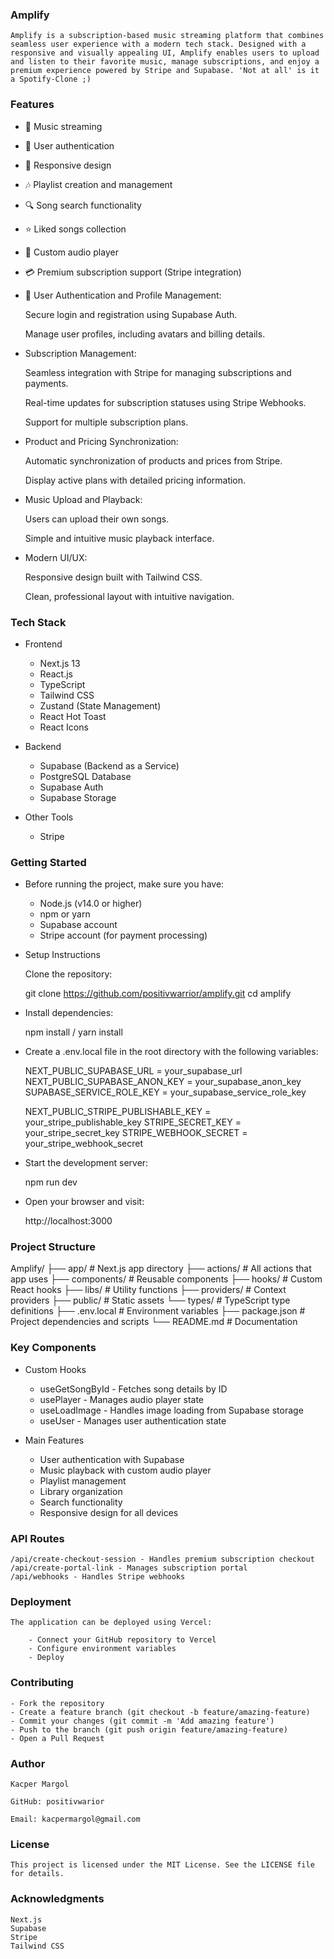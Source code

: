### Amplify ###

    Amplify is a subscription-based music streaming platform that combines seamless user experience with a modern tech stack. Designed with a responsive and visually appealing UI, Amplify enables users to upload and listen to their favorite music, manage subscriptions, and enjoy a premium experience powered by Stripe and Supabase. 'Not at all' is it a Spotify-Clone ;)

### Features ###

- 🎵 Music streaming
- 👤 User authentication
- 📱 Responsive design
- 🎶 Playlist creation and management
- 🔍 Song search functionality
- ⭐ Liked songs collection
- 🎨 Custom audio player
- 💳 Premium subscription support (Stripe integration)

- 👤 User Authentication and Profile Management:

    Secure login and registration using Supabase Auth.

    Manage user profiles, including avatars and billing details.

- Subscription Management:

    Seamless integration with Stripe for managing subscriptions and payments.

    Real-time updates for subscription statuses using Stripe Webhooks.

    Support for multiple subscription plans.

- Product and Pricing Synchronization:

    Automatic synchronization of products and prices from Stripe.

    Display active plans with detailed pricing information.

- Music Upload and Playback:

    Users can upload their own songs.

    Simple and intuitive music playback interface.

- Modern UI/UX:

    Responsive design built with Tailwind CSS.

    Clean, professional layout with intuitive navigation.

### Tech Stack ###

* Frontend

    - Next.js 13
    - React.js
    - TypeScript
    - Tailwind CSS
    - Zustand (State Management)
    - React Hot Toast
    - React Icons

* Backend

    - Supabase (Backend as a Service)
    - PostgreSQL Database
    - Supabase Auth
    - Supabase Storage

* Other Tools

    - Stripe

### Getting Started ###

* Before running the project, make sure you have:

    - Node.js (v14.0 or higher)
    - npm or yarn
    - Supabase account
    - Stripe account (for payment processing)

* Setup Instructions

    Clone the repository:

    git clone https://github.com/positivwarrior/amplify.git
    cd amplify

* Install dependencies:

    npm install / yarn install

* Create a .env.local file in the root directory with the following variables:

    NEXT_PUBLIC_SUPABASE_URL =              your_supabase_url
    NEXT_PUBLIC_SUPABASE_ANON_KEY =         your_supabase_anon_key
    SUPABASE_SERVICE_ROLE_KEY =             your_supabase_service_role_key

    NEXT_PUBLIC_STRIPE_PUBLISHABLE_KEY =    your_stripe_publishable_key
    STRIPE_SECRET_KEY =                     your_stripe_secret_key
    STRIPE_WEBHOOK_SECRET =                 your_stripe_webhook_secret


* Start the development server:

    npm run dev

* Open your browser and visit:

    http://localhost:3000

### Project Structure ###

Amplify/
├── app/                        # Next.js app directory
├── actions/                    # All actions that app uses
├── components/                 # Reusable components
├── hooks/                      # Custom React hooks
├── libs/                       # Utility functions
├── providers/                  # Context providers
├── public/                     # Static assets
└── types/                      # TypeScript type definitions
├── .env.local                  # Environment variables
├── package.json                # Project dependencies and scripts
└── README.md                   # Documentation

### Key Components ### 

* Custom Hooks

    - useGetSongById - Fetches song details by ID
    - usePlayer - Manages audio player state
    - useLoadImage - Handles image loading from Supabase storage
    - useUser - Manages user authentication state

* Main Features

    - User authentication with Supabase
    - Music playback with custom audio player
    - Playlist management
    - Library organization
    - Search functionality
    - Responsive design for all devices

### API Routes ### 

    /api/create-checkout-session - Handles premium subscription checkout
    /api/create-portal-link - Manages subscription portal
    /api/webhooks - Handles Stripe webhooks

### Deployment ###

    The application can be deployed using Vercel:

        - Connect your GitHub repository to Vercel
        - Configure environment variables
        - Deploy

### Contributing ###

    - Fork the repository
    - Create a feature branch (git checkout -b feature/amazing-feature)
    - Commit your changes (git commit -m 'Add amazing feature')
    - Push to the branch (git push origin feature/amazing-feature)
    - Open a Pull Request

### Author ###  

    Kacper Margol

    GitHub: positivwarior

    Email: kacpermargol@gmail.com

### License ###

    This project is licensed under the MIT License. See the LICENSE file for details.

### Acknowledgments ###

    Next.js
    Supabase
    Stripe
    Tailwind CSS